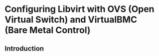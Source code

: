 # Configuring Libvirt with OVS (Open Virtual Switch) and VirtualBMC (Bare Metal Control)

## Introduction


